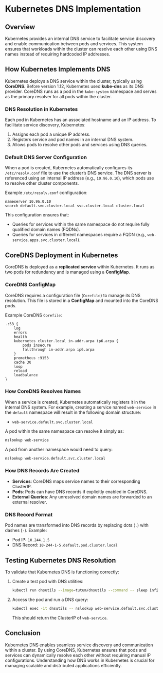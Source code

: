 # Kubernetes DNS Implementation

## Overview
Kubernetes provides an internal DNS service to facilitate service discovery and enable communication between pods and services. This system ensures that workloads within the cluster can resolve each other using DNS names instead of requiring hardcoded IP addresses.

## How Kubernetes Implements DNS
Kubernetes deploys a DNS service within the cluster, typically using **CoreDNS**. Before version 1.12, Kubernetes used **kube-dns** as its DNS provider. CoreDNS runs as a pod in the `kube-system` namespace and serves as the primary resolver for all pods within the cluster.

### DNS Resolution in Kubernetes
Each pod in Kubernetes has an associated hostname and an IP address. To facilitate service discovery, Kubernetes:
1. Assigns each pod a unique IP address.
2. Registers service and pod names in an internal DNS system.
3. Allows pods to resolve other pods and services using DNS queries.

### Default DNS Server Configuration
When a pod is created, Kubernetes automatically configures its `/etc/resolv.conf` file to use the cluster’s DNS service. The DNS server is referenced using an internal IP address (e.g., `10.96.0.10`), which pods use to resolve other cluster components.

Example `/etc/resolv.conf` configuration:
```plaintext
nameserver 10.96.0.10
search default.svc.cluster.local svc.cluster.local cluster.local
```
This configuration ensures that:
- Queries for services within the same namespace do not require fully qualified domain names (FQDNs).
- Queries for services in different namespaces require a FQDN (e.g., `web-service.apps.svc.cluster.local`).

## CoreDNS Deployment in Kubernetes
CoreDNS is deployed as a **replicated service** within Kubernetes. It runs as two pods for redundancy and is managed using a **ConfigMap**.

### CoreDNS ConfigMap
CoreDNS requires a configuration file (`Corefile`) to manage its DNS resolution. This file is stored in a **ConfigMap** and mounted into the CoreDNS pods.

Example CoreDNS `Corefile`:
```plaintext
.:53 {
    log
    errors
    health
    kubernetes cluster.local in-addr.arpa ip6.arpa {
        pods insecure
        fallthrough in-addr.arpa ip6.arpa
    }
    prometheus :9153
    cache 30
    loop
    reload
    loadbalance
}
```
### How CoreDNS Resolves Names
When a service is created, Kubernetes automatically registers it in the internal DNS system. For example, creating a service named `web-service` in the `default` namespace will result in the following domain structure:
- `web-service.default.svc.cluster.local`

A pod within the same namespace can resolve it simply as:
```sh
nslookup web-service
```
A pod from another namespace would need to query:
```sh
nslookup web-service.default.svc.cluster.local
```

### How DNS Records Are Created
- **Services**: CoreDNS maps service names to their corresponding ClusterIP.
- **Pods**: Pods can have DNS records if explicitly enabled in CoreDNS.
- **External Queries**: Any unresolved domain names are forwarded to an external resolver.

### DNS Record Format
Pod names are transformed into DNS records by replacing dots (`.`) with dashes (`-`). Example:
- Pod IP: `10.244.1.5`
- DNS Record: `10-244-1-5.default.pod.cluster.local`

## Testing Kubernetes DNS Resolution
To validate that Kubernetes DNS is functioning correctly:
1. Create a test pod with DNS utilities:
   ```sh
   kubectl run dnsutils --image=tutum/dnsutils --command -- sleep infinity
   ```
2. Access the pod and run a DNS query:
   ```sh
   kubectl exec -it dnsutils -- nslookup web-service.default.svc.cluster.local
   ```
   This should return the ClusterIP of `web-service`.

## Conclusion
Kubernetes DNS enables seamless service discovery and communication within a cluster. By using CoreDNS, Kubernetes ensures that pods and services can dynamically resolve each other without requiring manual IP configurations. Understanding how DNS works in Kubernetes is crucial for managing scalable and distributed applications efficiently.

